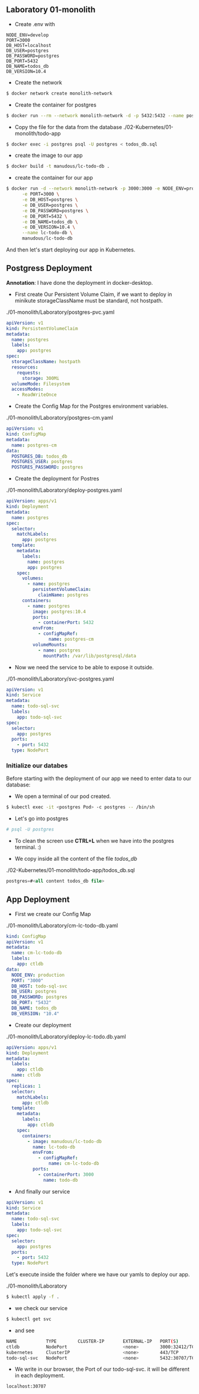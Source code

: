 ## Laboratory 01-monolith

- Create .env with
```env
NODE_ENV=develop
PORT=3000
DB_HOST=localhost
DB_USER=postgres
DB_PASSWORD=postgres
DB_PORT=5432
DB_NAME=todos_db
DB_VERSION=10.4
```

- Create the network
```bash
$ docker network create monolith-network
```
- Create the container for postgres
```bash
$ docker run --rm --network monolith-network -d -p 5432:5432 --name postgres postgres:10.4
```
- Copy the file for the data from the database
./02-Kubernetes/01-monolith/todo-app
```bash
$ docker exec -i postgres psql -U postgres < todos_db.sql
```
- create the image to our app
```bash
$ docker build -t manudous/lc-todo-db .
```
- create the container for our app
```bash
$ docker run -d --network monolith-network -p 3000:3000 -e NODE_ENV=production \
	  -e PORT=3000 \
	  -e DB_HOST=postgres \
	  -e DB_USER=postgres \
	  -e DB_PASSWORD=postgres \
	  -e DB_PORT=5432 \
	  -e DB_NAME=todos_db \
	  -e DB_VERSION=10.4 \
	  --name lc-todo-db \
	  manudous/lc-todo-db
```
And then let's start deploying our app in Kubernetes.
## Postgress Deployment
**Annotation**: I have done the deployment in docker-desktop.

- First create Our Persistent Volume Claim, if we want to deploy in minikute storageClassName must be standard, not hostpath.

./01-monolith/Laboratory/postgres-pvc.yaml

```yaml
apiVersion: v1
kind: PersistentVolumeClaim
metadata:
  name: postgres
  labels:
    app: postgres
spec:
  storageClassName: hostpath
  resources:
    requests:
      storage: 300Mi
  volumeMode: Filesystem
  accessModes:
    - ReadWriteOnce
```

- Create the Config Map for the Postgres environment variables.

./01-monolith/Laboratory/postgres-cm.yaml

```yaml
apiVersion: v1
kind: ConfigMap
metadata:
  name: postgres-cm
data:
  POSTGRES_DB: todos_db
  POSTGRES_USER: postgres
  POSTGRES_PASSWORD: postgres
```

- Create the deployment for Postres

./01-monolith/Laboratory/deploy-postgres.yaml

```yaml
apiVersion: apps/v1
kind: Deployment
metadata:
  name: postgres
spec:
  selector:
    matchLabels:
      app: postgres
  template:
    metadata:
      labels:
        name: postgres
        app: postgres
    spec:
      volumes:
        - name: postgres
          persistentVolumeClaim:
            claimName: postgres
      containers:
        - name: postgres
          image: postgres:10.4
          ports:
            - containerPort: 5432
          envFrom:
            - configMapRef:
                name: postgres-cm
          volumeMounts:
            - name: postgres
              mountPath: /var/lib/postgresql/data
```

- Now we need the service to be able to expose it outside.

./01-monolith/Laboratory/svc-postgres.yaml

```yaml
apiVersion: v1
kind: Service
metadata:
  name: todo-sql-svc
  labels:
    app: todo-sql-svc
spec:
  selector:
    app: postgres
  ports:
    - port: 5432
  type: NodePort

```

### Initialize our databes

Before starting with the deployment of our app we need to enter data to our database:

- We open a terminal of our pod created.

```bash
$ kubectl exec -it <postgres Pod> -c postgres -- /bin/sh
```

- Let's go into postgres

```bash
# psql -U postgres
```

- To clean the screen use **CTRL+L** when we have into the postgres terminal. :)

- We copy inside all the content of the file _todos_db_

./02-Kubernetes/01-monolith/todo-app/todos_db.sql

```sql
postgres=#<all content todos_db file> 
```

## App Deployment

- First we create our Config Map

./01-monolith/Laboratory/cm-lc-todo-db.yaml

```yaml
kind: ConfigMap
apiVersion: v1
metadata:
  name: cm-lc-todo-db
  labels:
    app: ctldb
data:
  NODE_ENV: production
  PORT: "3000"
  DB_HOST: todo-sql-svc
  DB_USER: postgres
  DB_PASSWORD: postgres
  DB_PORT: "5432"
  DB_NAME: todos_db
  DB_VERSION: "10.4"
```

- Create our deployment

./01-monolith/Laboratory/deploy-lc-todo.db.yaml

```yaml
apiVersion: apps/v1
kind: Deployment
metadata:
  labels:
    app: ctldb
  name: ctldb
spec:
  replicas: 1
  selector:
    matchLabels:
      app: ctldb
  template:
    metadata:
      labels:
        app: ctldb
    spec:
      containers:
        - image: manudous/lc-todo-db
          name: lc-todo-db
          envFrom:
            - configMapRef:
                name: cm-lc-todo-db
          ports:
            - containerPort: 3000
              name: todo-db
```

- And finally our service

```yaml
apiVersion: v1
kind: Service
metadata:
  name: todo-sql-svc
  labels:
    app: todo-sql-svc
spec:
  selector:
    app: postgres
  ports:
    - port: 5432
  type: NodePort
```

Let's execute inside the folder where we have our yamls to deploy our app.

./01-monolith/Laboratory

```bash
$ kubectl apply -f .
```

- we check our service

```bash
$ kubectl get svc
```

- and see

```bash
NAME           TYPE        CLUSTER-IP       EXTERNAL-IP   PORT(S)          AGE
ctldb          NodePort       				<none>        3000:32412/TCP   2d19h
kubernetes     ClusterIP      				<none>        443/TCP          77d
todo-sql-svc   NodePort       				<none>        5432:30707/TCP   2d18h
```

- We write in our browser, the Port of our todo-sql-svc. it will be different in each deployment.

```
localhost:30707
```

